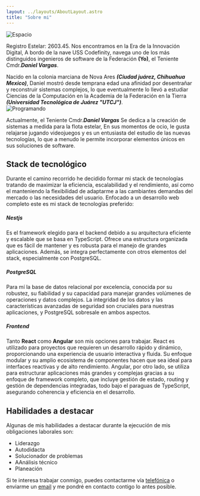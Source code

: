 ```yaml
---
layout: ../layouts/AboutLayout.astro
title: "Sobre mi"
---
```


<img src="/assets/space.svg" class="sm:w-1/3 float-left me-8" alt="Espacio"/>

Registro Estelar: 2603.45. Nos encontramos en la Era de la Innovación Digital, A bordo de la nave USS Codefinity, navega uno de los más distinguidos ingenieros de software de la Federación **(Yo)**, el Teniente Cmdr.**_Daniel Vargas_**.

Nacido en la colonia marciana de Nova Ares **_(Ciudad juárez, Chihuahua Mexico)_**, Daniel mostró desde temprana edad una afinidad por desentrañar y reconstruir sistemas complejos, lo que eventualmente lo llevó a estudiar Ciencias de la Computación en la Academia de la Federación en la Tierra **_(Universidad Tecnológica de Juárez "UTCJ")_**.
<br/>
<img src="/assets/programmer.svg" class="sm:w-1/2 float-right p-8" alt="Programando">

Actualmente, el Teniente Cmdr.**_Daniel Vargas_** Se dedica a la creación de sistemas a medida para la flota estelar, En sus momentos de ocio, le gusta relajarse jugando videojuegos y es un entusiasta del estudio de las nuevas tecnologías, lo que a menudo le permite incorporar elementos únicos en sus soluciones de software.

## Stack de tecnológico

Durante el camino recorrido he decidido formar mi stack de tecnologías tratando de maximizar la eficiencia, escalabilidad y el rendimiento, así como el manteniendo la flexibilidad de adaptarme a las cambiantes demandas del mercado o las necesidades del usuario. Enfocado a un desarrollo web completo este es mi stack de tecnologías preferido:

##### Nestjs

Es el framework elegido para el backend debido a su arquitectura eficiente y escalable que se basa en TypeScript. Ofrece una estructura organizada que es fácil de mantener y es robusta para el manejo de grandes aplicaciones. Además, se integra perfectamente con otros elementos del stack, especialmente con PostgreSQL.

##### PostgreSQL

Para mí la base de datos relacional por excelencia, conocida por su robustez, su fiabilidad y su capacidad para manejar grandes volúmenes de operaciones y datos complejos. La integridad de los datos y las características avanzadas de seguridad son cruciales para nuestras aplicaciones, y PostgreSQL sobresale en ambos aspectos.

##### Frontend

Tanto **React** como **Angular** son mis opciones para trabajar. React es utilizado para proyectos que requieren un desarrollo rápido y dinámico, proporcionando una experiencia de usuario interactiva y fluida. Su enfoque modular y su amplio ecosistema de componentes hacen que sea ideal para interfaces reactivas y de alto rendimiento. Angular, por otro lado, se utiliza para estructurar aplicaciones más grandes y complejas gracias a su enfoque de framework completo, que incluye gestión de estado, routing y gestión de dependencias integradas, todo bajo el paraguas de TypeScript, asegurando coherencia y eficiencia en el desarrollo.

## Habilidades a destacar

Algunas de mis habilidades a destacar durante la ejecución de mis obligaciones laborales son:

- Liderazgo
- Autodidacta
- Solucionador de problemas
- AAnálisis técnico
- Planeación

Si te interesa trabajar conmigo, puedes contactarme vía [telefónica](+526567964656) o enviarme un [email](mailto:daniel.vargastr@gmail.com) y me pondré en contacto contigo lo antes posible.
